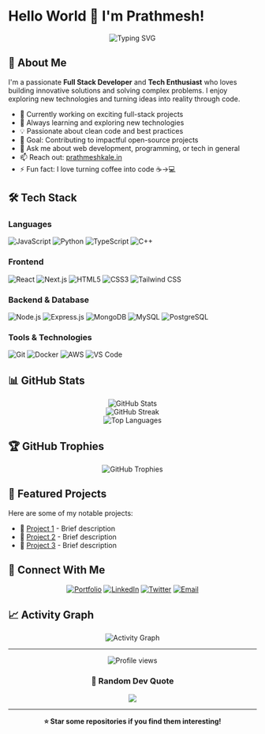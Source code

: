 # Hello World 👋 I'm Prathmesh!

<div align="center">
  <img src="https://readme-typing-svg.herokuapp.com?font=Fira+Code&pause=1000&color=2196F3&center=true&vCenter=true&width=435&lines=Full+Stack+Developer;Problem+Solver;Tech+Enthusiast;Always+Learning+New+Things" alt="Typing SVG" />
</div>

## 🚀 About Me

I'm a passionate **Full Stack Developer** and **Tech Enthusiast** who loves building innovative solutions and solving complex problems. I enjoy exploring new technologies and turning ideas into reality through code.

- 🔭 Currently working on exciting full-stack projects
- 🌱 Always learning and exploring new technologies  
- 💡 Passionate about clean code and best practices
- 🎯 Goal: Contributing to impactful open-source projects
- 💬 Ask me about web development, programming, or tech in general
- 📫 Reach out: [prathmeshkale.in](https://prathmeshkale.in)
- ⚡ Fun fact: I love turning coffee into code ☕→💻

## 🛠️ Tech Stack

### Languages
![JavaScript](https://img.shields.io/badge/-JavaScript-F7DF1E?style=flat-square&logo=javascript&logoColor=black)
![Python](https://img.shields.io/badge/-Python-3776AB?style=flat-square&logo=python&logoColor=white)
![TypeScript](https://img.shields.io/badge/-TypeScript-007ACC?style=flat-square&logo=typescript&logoColor=white)
![C++](https://img.shields.io/badge/-C++-00599C?style=flat-square&logo=c%2B%2B&logoColor=white)

### Frontend
![React](https://img.shields.io/badge/-React-61DAFB?style=flat-square&logo=react&logoColor=black)
![Next.js](https://img.shields.io/badge/-Next.js-000000?style=flat-square&logo=next.js&logoColor=white)
![HTML5](https://img.shields.io/badge/-HTML5-E34F26?style=flat-square&logo=html5&logoColor=white)
![CSS3](https://img.shields.io/badge/-CSS3-1572B6?style=flat-square&logo=css3&logoColor=white)
![Tailwind CSS](https://img.shields.io/badge/-Tailwind%20CSS-38B2AC?style=flat-square&logo=tailwind-css&logoColor=white)

### Backend & Database
![Node.js](https://img.shields.io/badge/-Node.js-339933?style=flat-square&logo=node.js&logoColor=white)
![Express.js](https://img.shields.io/badge/-Express.js-000000?style=flat-square&logo=express&logoColor=white)
![MongoDB](https://img.shields.io/badge/-MongoDB-47A248?style=flat-square&logo=mongodb&logoColor=white)
![MySQL](https://img.shields.io/badge/-MySQL-4479A1?style=flat-square&logo=mysql&logoColor=white)
![PostgreSQL](https://img.shields.io/badge/-PostgreSQL-336791?style=flat-square&logo=postgresql&logoColor=white)

### Tools & Technologies
![Git](https://img.shields.io/badge/-Git-F05032?style=flat-square&logo=git&logoColor=white)
![Docker](https://img.shields.io/badge/-Docker-2496ED?style=flat-square&logo=docker&logoColor=white)
![AWS](https://img.shields.io/badge/-AWS-232F3E?style=flat-square&logo=amazon-aws&logoColor=white)
![VS Code](https://img.shields.io/badge/-VS%20Code-007ACC?style=flat-square&logo=visual-studio-code&logoColor=white)

## 📊 GitHub Stats

<div align="center">
  <img src="https://github-readme-stats.vercel.app/api?username=epiitom&show_icons=true&theme=tokyonight&hide_border=true&count_private=true" alt="GitHub Stats" />
</div>

<div align="center">
  <img src="https://github-readme-streak-stats.herokuapp.com/?user=epiitom&theme=tokyonight&hide_border=true" alt="GitHub Streak" />
</div>

<div align="center">
  <img src="https://github-readme-stats.vercel.app/api/top-langs/?username=epiitom&layout=compact&theme=tokyonight&hide_border=true" alt="Top Languages" />
</div>

## 🏆 GitHub Trophies
<div align="center">
  <img src="https://github-profile-trophy.vercel.app/?username=epiitom&theme=tokyonight&no-frame=true&no-bg=true&margin-w=4" alt="GitHub Trophies" />
</div>

## 🌟 Featured Projects

<!-- You can customize this section with your actual projects -->
Here are some of my notable projects:

- 🔗 [Project 1](https://github.com/epiitom/project1) - Brief description
- 🔗 [Project 2](https://github.com/epiitom/project2) - Brief description  
- 🔗 [Project 3](https://github.com/epiitom/project3) - Brief description

## 🤝 Connect With Me

<div align="center">
  
[![Portfolio](https://img.shields.io/badge/-Portfolio-000000?style=for-the-badge&logo=vercel&logoColor=white)](https://prathmeshkale.in)
[![LinkedIn](https://img.shields.io/badge/-LinkedIn-0077B5?style=for-the-badge&logo=linkedin&logoColor=white)](https://linkedin.com/in/yourprofile)
[![Twitter](https://img.shields.io/badge/-Twitter-1DA1F2?style=for-the-badge&logo=twitter&logoColor=white)](https://twitter.com/yourhandle)
[![Email](https://img.shields.io/badge/-Email-D14836?style=for-the-badge&logo=gmail&logoColor=white)](mailto:your.email@example.com)

</div>

## 📈 Activity Graph

<div align="center">
  <img src="https://github-readme-activity-graph.vercel.app/graph?username=epiitom&theme=tokyo-night&hide_border=true" alt="Activity Graph" />
</div>

---

<div align="center">
  <img src="https://komarev.com/ghpvc/?username=epiitom&color=blueviolet&style=flat-square&label=Profile+Views" alt="Profile views" />
</div>

<div align="center">
  
### 💭 Random Dev Quote
![](https://quotes-github-readme.vercel.app/api?type=horizontal&theme=tokyonight)

</div>

---

<div align="center">
  
**⭐ Star some repositories if you find them interesting!**

</div>
